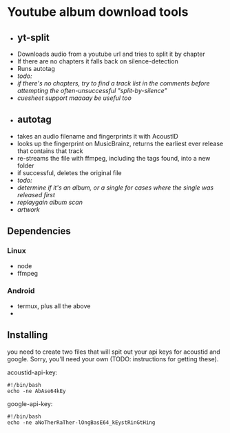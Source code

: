 # Youtube album download tools
- ## yt-split
- Downloads audio from a youtube url and tries to split it by chapter
- If there are no chapters it falls back on silence-detection
- Runs autotag
- *todo:*
- *if there's no chapters, try to find a track list in the comments before attempting the often-unsuccessful "split-by-silence"*
- *cuesheet support maaaay be useful too*
- ## autotag
- takes an audio filename and fingerprints it with AcoustID
- looks up the fingerprint on MusicBrainz, returns the earliest ever release that contains that track
- re-streams the file with ffmpeg, including the tags found, into a new folder
- if successful, deletes the original file
- *todo:*
- *determine if it's an album, or a single for cases where the single was released first*
- *replaygain album scan*
- *artwork*

## Dependencies
### Linux
- node
- ffmpeg

### Android
- termux, plus all the above
-
## Installing
you need to create two files that will spit out your api keys for acoustid and google. Sorry, you'll need your own (TODO: instructions for getting these).

acoustid-api-key:
```shell
#!/bin/bash
echo -ne AbAse64kEy
```

google-api-key:
```shell
#!/bin/bash
echo -ne aNoTherRaTher-lOngBasE64_kEystRinGtHing
```